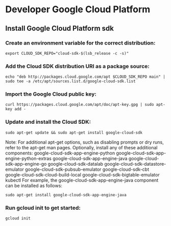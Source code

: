 # Developer Google Cloud Platform

## Install Google Cloud Platform sdk

### Create an environment variable for the correct distribution:
```
export CLOUD_SDK_REPO="cloud-sdk-$(lsb_release -c -s)"
```
### Add the Cloud SDK distribution URI as a package source:
```
echo "deb http://packages.cloud.google.com/apt $CLOUD_SDK_REPO main" | sudo tee -a /etc/apt/sources.list.d/google-cloud-sdk.list
```
### Import the Google Cloud public key:
```
curl https://packages.cloud.google.com/apt/doc/apt-key.gpg | sudo apt-key add -
```

### Update and install the Cloud SDK:
```
sudo apt-get update && sudo apt-get install google-cloud-sdk
```
Note: For additional apt-get options, such as disabling prompts or dry runs, refer to the apt-get man pages.
Optionally, install any of these additional components:
google-cloud-sdk-app-engine-python
google-cloud-sdk-app-engine-python-extras
google-cloud-sdk-app-engine-java
google-cloud-sdk-app-engine-go
google-cloud-sdk-datalab
google-cloud-sdk-datastore-emulator
google-cloud-sdk-pubsub-emulator
google-cloud-sdk-cbt
google-cloud-sdk-cloud-build-local
google-cloud-sdk-bigtable-emulator
kubectl
For example, the google-cloud-sdk-app-engine-java component can be installed as follows:
```
sudo apt-get install google-cloud-sdk-app-engine-java
```

### Run gcloud init to get started:
```
gcloud init
```
